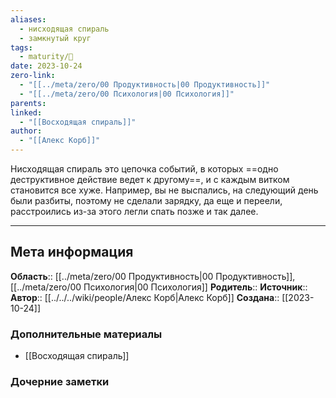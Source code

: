 ```yaml
---
aliases:
  - нисходящая спираль
  - замкнутый круг
tags:
  - maturity/🌱
date: 2023-10-24
zero-link:
  - "[[../meta/zero/00 Продуктивность|00 Продуктивность]]"
  - "[[../meta/zero/00 Психология|00 Психология]]"
parents: 
linked:
  - "[[Восходящая спираль]]"
author:
  - "[[Алекс Корб]]"
---
```

Нисходящая спираль это цепочка событий, в которых ==одно деструктивное действие ведет к другому==, и с каждым витком становится все хуже. Например, вы не выспались, на следующий день были разбиты, поэтому не сделали зарядку, да еще и переели, расстроились из-за этого легли спать позже и так далее.
***
## Мета информация
**Область**:: [[../meta/zero/00 Продуктивность|00 Продуктивность]], [[../meta/zero/00 Психология|00 Психология]]
**Родитель**:: 
**Источник**:: 
**Автор**:: [[../../../wiki/people/Алекс Корб|Алекс Корб]]
**Создана**:: [[2023-10-24]]
### Дополнительные материалы
- [[Восходящая спираль]]
### Дочерние заметки
<!-- QueryToSerialize: LIST FROM [[]] WHERE contains(Родитель, this.file.link) or contains(parents, this.file.link) -->

